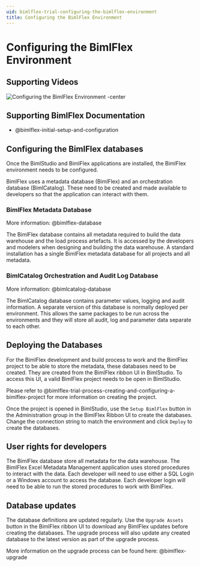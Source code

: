 ```yaml
---
uid: bimlflex-trial-configuring-the-bimlflex-environment
title: Configuring the BimlFlex Environment
---
```

# Configuring the BimlFlex Environment

## Supporting Videos

![Configuring the BimlFlex Environment -center](https://www.youtube.com/watch?v=4k_0fapr6j0?rel=0&autoplay=0 "Configuring the BimlFlex Environment")

## Supporting BimlFlex Documentation

- @bimlflex-initial-setup-and-configuration

## Configuring the BimlFlex databases

Once the BimlStudio and BimlFlex applications are installed, the BimlFlex environment needs to be configured.

BimlFlex uses a metadata database (BimlFlex) and an orchestration database (BimlCatalog). These need to be created and made available to developers so that the application can interact with them.

### BimlFlex Metadata Database

More information: @bimlflex-database

The BimlFlex database contains all metadata required to build the data warehouse and the load process artefacts. It is accessed by the developers and modelers when designing and building the data warehouse. A standard installation has a single BimlFlex metadata database for all projects and all metadata.

### BimlCatalog Orchestration and Audit Log Database

More information: @bimlcatalog-database

The BimlCatalog database contains parameter values, logging and audit information. A separate version of this database is normally deployed per environment. This allows the same packages to be run across the environments and they will store all audit, log and parameter data separate to each other.

## Deploying the Databases

For the BimlFlex development and build process to work and the BimlFlex project to be able to store the metadata, these databases need to be created. They are created from the BimlFlex ribbon UI in BimlStudio. To access this UI, a valid BimlFlex project needs to be open in BimlStudio.

Please refer to @bimlflex-trial-process-creating-and-configuring-a-bimlflex-project for more information on creating the project.

Once the project is opened in BimlStudio, use the `Setup BimlFlex` button in the Administration group in the BimlFlex Ribbon UI to create the databases. Change the connection string to match the environment and click `Deploy` to create the databases.

## User rights for developers

The BimlFlex database store all metadata for the data warehouse. The BimlFlex Excel Metadata Management application uses stored procedures to interact with the data. Each developer will need to use either a SQL Login or a Windows account to access the database. Each developer login will need to be able to run the stored procedures to work with BimlFlex.

## Database updates

The database definitions are updated regularly. Use the `Upgrade Assets` button in the BimlFlex ribbon UI to download any BimlFlex updates before creating the databases. The upgrade process will also update any created database to the latest version as part of the upgrade process.

More information on the upgrade process can be found here: @bimlflex-upgrade